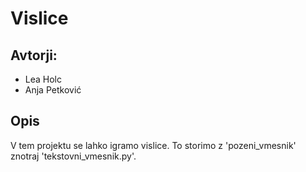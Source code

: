 # Vislice

## Avtorji:

* Lea Holc
* Anja Petković

## Opis

V tem projektu se lahko igramo vislice. To storimo z 'pozeni_vmesnik' znotraj 'tekstovni_vmesnik.py'.

